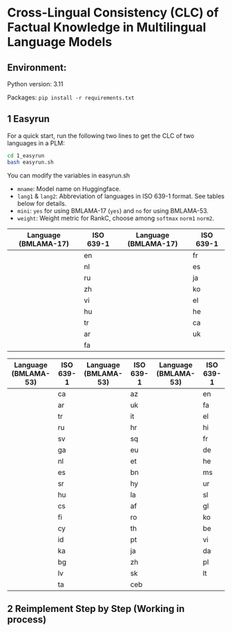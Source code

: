 # Cross-Lingual Consistency (CLC) of Factual Knowledge in Multilingual Language Models

## Environment: 
Python version: 3.11

Packages: `pip install -r requirements.txt`

## 1 Easyrun
For a quick start, run the following two lines to get the CLC of two languages in a PLM:
```bash
cd 1_easyrun
bash easyrun.sh
```

You can modify the variables in easyrun.sh
- `mname`: Model name on Huggingface.
- `lang1` & `lang2`: Abbreviation of languages in ISO 639-1 format. See tables below for details.
- `mini`: `yes` for using BMLAMA-17 (`yes`) and `no` for using BMLAMA-53.
- `weight`: Weight metric for RankC, choose among `softmax` `norm1` `norm2`.
 
|  Language (BMLAMA-17)  |  ISO 639-1     | Language (BMLAMA-17)  |  ISO 639-1 |
| ---------------------- | ----------------- | ---------------------- | ----------------- | 
|    | en |    | fr  |
|    | nl |    | es  |
|    | ru |    | ja  |
|    | zh |    | ko  |
|    | vi |    | el  |
|    | hu |    | he  |
|    | tr |    | ca  |
|    | ar |    | uk  |
|    | fa |  

|  Language (BMLAMA-53)  |  ISO 639-1  |  Language (BMLAMA-53)  |  ISO 639-1  |  Language (BMLAMA-53)  |  ISO 639-1  |
| ---------------------- | ----------------- | ---------------------- | ----------------- | ---------------------- | ----------------- | 
|    | ca |    |  az  |    |  en  |
|    | ar |    |  uk  |    |  fa  |
|    | tr |    |  it  |    |  el  |
|    | ru |    |  hr  |    |  hi  |
|    | sv |    |  sq  |    |  fr  |
|    | ga |    |  eu  |    |  de  |
|    | nl |    |  et  |    |  he  |
|    | es |    |  bn  |    |  ms  |
|    | sr |    |  hy  |    |  ur  |
|    | hu |    |  la  |    |  sl  |
|    | cs |    |  af  |    |  gl  |
|    | fi |    |  ro  |    |  ko  |
|    | cy |    |  th  |    |  be  |
|    | id |    |  pt  |    |  vi  |
|    | ka |    |  ja  |    |  da  |
|    | bg |    |  zh  |    |  pl  |
|    | lv |    |  sk  |    |  lt  |
|    | ta |    |  ceb |



## 2 Reimplement Step by Step  (Working in process)

